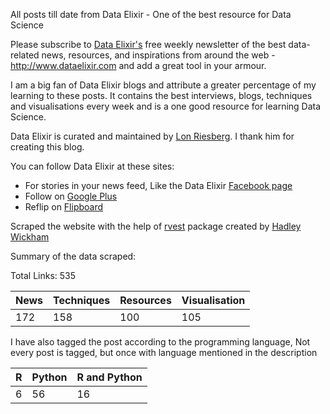 
All posts till date from Data Elixir - One of the best resource for Data Science

Please subscribe to [Data Elixir's](http://dataelixir.com/) free weekly newsletter of the best data-related news, resources, and inspirations from around the web - http://www.dataelixir.com and add a great tool in your armour.

I am a big fan of Data Elixir blogs and attribute a greater percentage of my learning to these posts. It contains the best interviews, blogs, techniques and visualisations every week and is a one good resource for learning Data Science.

Data Elixir is curated and maintained by [Lon Riesberg](https://twitter.com/lonriesberg). I thank him for creating this blog.

You can follow Data Elixir at these sites:
- For stories in your news feed, Like the Data Elixir [Facebook page](https://www.facebook.com/dataelixir)
- Follow on [Google Plus](https://plus.google.com/113286461102161042209/)
- Reflip on [Flipboard](https://flipboard.com/@dataelixir)

Scraped the website with the help of [rvest](https://cran.r-project.org/web/packages/rvest/rvest.pdf) package created by  [Hadley Wickham](https://twitter.com/hadleywickham)

Summary of the data scraped:

Total Links: 535

|News|Techniques|Resources|Visualisation|
|----|----------|---------|-------------|
|172|158|100|105|

I have also tagged the post according to the programming language, Not every post is tagged, but once with language mentioned in the description

|R|Python|R and Python|
|----|----------|-----|
|6|56|16|


